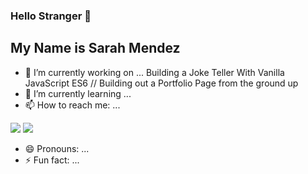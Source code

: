 ### Hello Stranger 👋
## My Name is Sarah Mendez 

- 🔭 I’m currently working on ... Building a Joke Teller With Vanilla JavaScript ES6 // Building out a Portfolio Page from the ground up
- 🌱 I’m currently learning ... 
- 📫 How to reach me: ...

[<img src="https://content.linkedin.com/content/dam/me/business/en-us/amp/brand-site/v2/bg/LI-Bug.svg.original.svg">](https://www.linkedin.com/in/srhmendez/)
[<img src="srhmendez/Portfolio.svg">](https://sarahmendez.com)


- 😄 Pronouns: ...
- ⚡ Fun fact: ...
